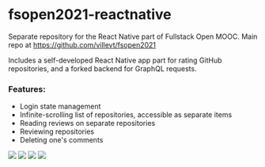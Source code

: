 # fsopen2021-reactnative
Separate repository for the React Native part of Fullstack Open MOOC. Main repo at https://github.com/villevt/fsopen2021

Includes a self-developed React Native app part for rating GitHub repositories, and a forked backend for GraphQL requests.

### Features:
* Login state management
* Infinite-scrolling list of repositories, accessible as separate items
* Reading reviews on separate repositories
* Reviewing repositories
* Deleting one's comments

![](Screenshot1.png)
![](Screenshot2.png)
![](Screenshot3.png)
![](Screenshot4.png)